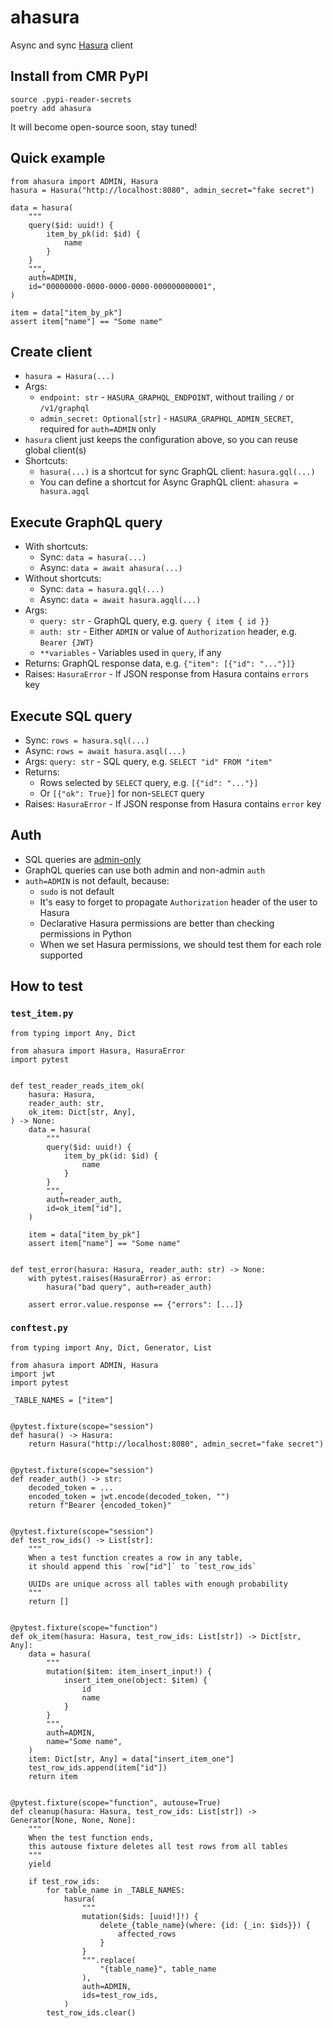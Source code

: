 # ahasura

Async and sync [Hasura](https://hasura.io/) client

## Install from CMR PyPI

```
source .pypi-reader-secrets
poetry add ahasura
```

It will become open-source soon, stay tuned!

## Quick example

```
from ahasura import ADMIN, Hasura
hasura = Hasura("http://localhost:8080", admin_secret="fake secret")

data = hasura(
    """
    query($id: uuid!) {
        item_by_pk(id: $id) {
            name
        }
    }
    """,
    auth=ADMIN,
    id="00000000-0000-0000-0000-000000000001",
)

item = data["item_by_pk"]
assert item["name"] == "Some name"
```

## Create client

* `hasura = Hasura(...)`
* Args:
    * `endpoint: str` - `HASURA_GRAPHQL_ENDPOINT`, without trailing `/` or `/v1/graphql`
    * `admin_secret: Optional[str]` - `HASURA_GRAPHQL_ADMIN_SECRET`, required for `auth=ADMIN` only
* `hasura` client just keeps the configuration above, so you can reuse global client(s)
* Shortcuts:
    * `hasura(...)` is a shortcut for sync GraphQL client: `hasura.gql(...)`
    * You can define a shortcut for Async GraphQL client: `ahasura = hasura.agql`

## Execute GraphQL query

* With shortcuts:
    * Sync: `data = hasura(...)`
    * Async: `data = await ahasura(...)`
* Without shortcuts:
    * Sync: `data = hasura.gql(...)`
    * Async: `data = await hasura.agql(...)`
* Args:
    * `query: str` - GraphQL query, e.g. `query { item { id }}`
    * `auth: str` - Either `ADMIN` or value of `Authorization` header, e.g. `Bearer {JWT}`
    * `**variables` - Variables used in `query`, if any
* Returns: GraphQL response data, e.g. `{"item": [{"id": "..."}]}`
* Raises: `HasuraError` - If JSON response from Hasura contains `errors` key

## Execute SQL query

* Sync: `rows = hasura.sql(...)`
* Async: `rows = await hasura.asql(...)`
* Args: `query: str` - SQL query, e.g. `SELECT "id" FROM "item"`
* Returns:
    * Rows selected by `SELECT` query, e.g. `[{"id": "..."}]`
    * Or `[{"ok": True}]` for non-`SELECT` query
* Raises: `HasuraError` - If JSON response from Hasura contains `error` key

## Auth

* SQL queries are [admin-only](https://hasura.io/docs/latest/graphql/core/api-reference/schema-api/run-sql.html#run-sql)
* GraphQL queries can use both admin and non-admin `auth`
* `auth=ADMIN` is not default, because:
    * `sudo` is not default
    * It's easy to forget to propagate `Authorization` header of the user to Hasura
    * Declarative Hasura permissions are better than checking permissions in Python
    * When we set Hasura permissions, we should test them for each role supported

## How to test

### `test_item.py`

```
from typing import Any, Dict

from ahasura import Hasura, HasuraError
import pytest


def test_reader_reads_item_ok(
    hasura: Hasura,
    reader_auth: str,
    ok_item: Dict[str, Any],
) -> None:
    data = hasura(
        """
        query($id: uuid!) {
            item_by_pk(id: $id) {
                name
            }
        }
        """,
        auth=reader_auth,
        id=ok_item["id"],
    )

    item = data["item_by_pk"]
    assert item["name"] == "Some name"


def test_error(hasura: Hasura, reader_auth: str) -> None:
    with pytest.raises(HasuraError) as error:
        hasura("bad query", auth=reader_auth)

    assert error.value.response == {"errors": [...]}
```

### `conftest.py`

```
from typing import Any, Dict, Generator, List

from ahasura import ADMIN, Hasura
import jwt
import pytest

_TABLE_NAMES = ["item"]


@pytest.fixture(scope="session")
def hasura() -> Hasura:
    return Hasura("http://localhost:8080", admin_secret="fake secret")


@pytest.fixture(scope="session")
def reader_auth() -> str:
    decoded_token = ...
    encoded_token = jwt.encode(decoded_token, "")
    return f"Bearer {encoded_token}"


@pytest.fixture(scope="session")
def test_row_ids() -> List[str]:
    """
    When a test function creates a row in any table,
    it should append this `row["id"]` to `test_row_ids`

    UUIDs are unique across all tables with enough probability
    """
    return []


@pytest.fixture(scope="function")
def ok_item(hasura: Hasura, test_row_ids: List[str]) -> Dict[str, Any]:
    data = hasura(
        """
        mutation($item: item_insert_input!) {
            insert_item_one(object: $item) {
                id
                name
            }
        }
        """,
        auth=ADMIN,
        name="Some name",
    )
    item: Dict[str, Any] = data["insert_item_one"]
    test_row_ids.append(item["id"])
    return item


@pytest.fixture(scope="function", autouse=True)
def cleanup(hasura: Hasura, test_row_ids: List[str]) -> Generator[None, None, None]:
    """
    When the test function ends,
    this autouse fixture deletes all test rows from all tables
    """
    yield

    if test_row_ids:
        for table_name in _TABLE_NAMES:
            hasura(
                """
                mutation($ids: [uuid!]!) {
                    delete_{table_name}(where: {id: {_in: $ids}}) {
                        affected_rows
                    }
                }
                """.replace(
                    "{table_name}", table_name
                ),
                auth=ADMIN,
                ids=test_row_ids,
            )
        test_row_ids.clear()
```
